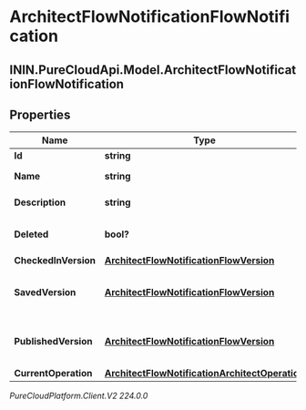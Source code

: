 # ArchitectFlowNotificationFlowNotification

## ININ.PureCloudApi.Model.ArchitectFlowNotificationFlowNotification

## Properties

|Name | Type | Description | Notes|
|------------ | ------------- | ------------- | -------------|
| **Id** | **string** | The flow ID | [optional] |
| **Name** | **string** | The flow name | [optional] |
| **Description** | **string** | The flow description | [optional] |
| **Deleted** | **bool?** | The flow deleted state | [optional] |
| **CheckedInVersion** | [**ArchitectFlowNotificationFlowVersion**](ArchitectFlowNotificationFlowVersion) |  | [optional] |
| **SavedVersion** | [**ArchitectFlowNotificationFlowVersion**](ArchitectFlowNotificationFlowVersion) | A bare-bones flow version object | [optional] |
| **PublishedVersion** | [**ArchitectFlowNotificationFlowVersion**](ArchitectFlowNotificationFlowVersion) | A bare-bones flow version object | [optional] |
| **CurrentOperation** | [**ArchitectFlowNotificationArchitectOperation**](ArchitectFlowNotificationArchitectOperation) |  | [optional] |



_PureCloudPlatform.Client.V2 224.0.0_
